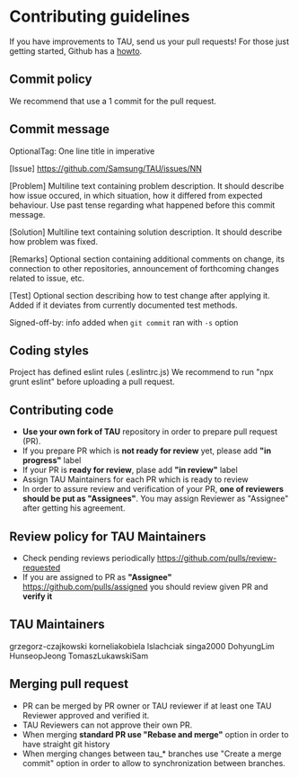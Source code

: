 # Contributing guidelines

If you have improvements to TAU, send us your pull requests! For those just getting started, Github has a [howto](https://help.github.com/articles/using-pull-requests/).

## Commit policy

We recommend that use a 1 commit for the pull request.

## Commit message

OptionalTag: One line title in imperative

[Issue] <https://github.com/Samsung/TAU/issues/NN>

[Problem] Multiline text containing problem description. It should describe how
issue occured, in which situation, how it differed from expected behaviour. Use
past tense regarding what happened before this commit message.

[Solution] Multiline text containing solution description. It should describe
how problem was fixed.

[Remarks] Optional section containing additional comments on change, its
connection to other repositories, announcement of forthcoming changes related
to issue, etc.

[Test] Optional section describing how to test change after applying it. 
Added if it deviates from currently documented test methods.

Signed-off-by: info added when `git commit` ran with `-s` option

## Coding styles

Project has defined eslint rules (.eslintrc.js)
We recommend to run "npx grunt eslint" before uploading a pull request.

## Contributing code

* **Use your own fork of TAU** repository in order to prepare pull request (PR).
* If you prepare PR which is **not ready for review** yet, please add **"in progress"** label
* If your PR is **ready for review**, plase add **"in review"** label
* Assign TAU Maintainers for each PR which is ready to review
* In order to assure review and verification of your PR, **one of reviewers should be put as "Assignees"**.
  You may assign Reviewer as "Assignee" after getting his agreement.

## Review policy for TAU Maintainers

* Check pending reviews periodically <https://github.com/pulls/review-requested>
* If you are assigned to PR as **"Assignee"** <https://github.com/pulls/assigned> you should review given PR and **verify it**

## TAU Maintainers

grzegorz-czajkowski
korneliakobiela
lslachciak
singa2000
DohyungLim
HunseopJeong
TomaszLukawskiSam

## Merging pull request

* PR can be merged by PR owner or TAU reviewer if at least one TAU Reviewer approved and verified it.
* TAU Reviewers can not approve their own PR.
* When merging **standard PR use "Rebase and merge"** option in order to have straight git history
* When merging changes between tau_* branches use "Create a merge commit" option in order to allow to synchronization between branches.
